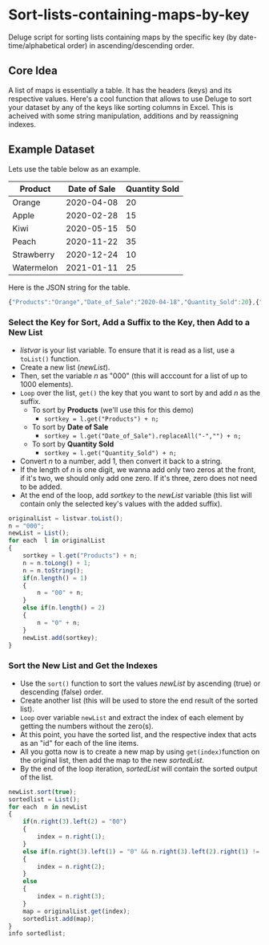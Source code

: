 # Sort-lists-containing-maps-by-key
Deluge script for sorting lists containing maps by the specific key (by date-time/alphabetical order) in ascending/descending order.

## Core Idea
A list of maps is essentially a table. It has the headers (keys) and its respective values. Here's a cool function that allows to use Deluge to sort your dataset by any of the keys like sorting columns in Excel. This is acheived with some string manipulation, additions and by reassigning indexes.

## Example Dataset
Lets use the table below as an example. 

| Product  | Date of Sale | Quantity Sold |
| ------------- | ------------- | ------------- |
| Orange | 2020-04-08  | 20 |
| Apple | 2020-02-28  | 15 |
| Kiwi | 2020-05-15  | 50 |
| Peach | 2020-11-22  | 35 |
| Strawberry | 2020-12-24  | 10 |
| Watermelon | 2021-01-11  | 25 |

Here is the JSON string for the table.
```javascript
{"Products":"Orange","Date_of_Sale":"2020-04-18","Quantity_Sold":20},{"Products":"Apple","Date_of_Sale":"2020-02-28","Quantity_Sold":15},{"Products":"Kiwi","Date_of_Sale":"2020-05-15”,”Quantity_Sold":50},{"Products":"Peach","Date_of_Sale":"2020-11-22","Quantity_Sold":35},{"Products":"Strawberry","Date_of_Sale":"2020-12-24”,”Quantity_Sold":10},{"Products":"Watermelon","Date_of_Sale":"2021-01-11","Quantity_Sold”:25}
```

### Select the Key for Sort, Add a Suffix to the Key, then Add to a New List
* *listvar* is your list variable. To ensure that it is read as a list, use a `toList()` function. 
* Create a new list (*newList*).
* Then, set the variable *n* as "000" (this will acccount for a list of up to 1000 elements).
* `Loop` over the list, `get()` the key that you want to sort by and add *n* as the suffix.
	* To sort by **Products** (we'll use this for this demo)
		* `sortkey = l.get("Products") + n;`
	* To sort by **Date of Sale**
		* `sortkey = l.get("Date_of_Sale").replaceAll("-","") + n;`
	* To sort by **Quantity Sold**
		* `sortkey = l.get("Quantity_Sold") + n;`
* Convert *n* to a number, add 1, then convert it back to a string.
* If the length of *n* is one digit, we wanna add only two zeros at the front, if it's two, we should only add one zero. If it's three, zero does not need to be added.
* At the end of the loop, add *sortkey* to the *newList* variable (this list will contain only the selected key's values with the added suffix).

```javascript
originalList = listvar.toList();
n = "000";
newList = List();
for each  l in originalList
{
	sortkey = l.get("Products") + n;
	n = n.toLong() + 1;
	n = n.toString();
	if(n.length() = 1)
	{
		n = "00" + n;
	}
	else if(n.length() = 2)
	{
		n = "0" + n;
	}
	newList.add(sortkey);
}
```

### Sort the New List and Get the Indexes
* Use the `sort()` function to sort the values *newList* by ascending (true) or descending (false) order. 
* Create another list (this will be used to store the end result of the sorted list).
* `Loop` over variable `newList` and extract the index of each element by getting the numbers without the zero(s).
* At this point, you have the sorted list, and the respective index that acts as an "id" for each of the line items.
* All you gotta now is to create a new map by using `get(index)`function on the original list, then add the map to the new *sortedList*.
* By the end of the loop iteration, *sortedList* will contain the sorted output of the list.

```javascript
newList.sort(true);
sortedlist = List();
for each  n in newList
{
	if(n.right(3).left(2) = "00")
	{
		index = n.right(1);
	}
	else if(n.right(3).left(1) = "0" && n.right(3).left(2).right(1) != "0")
	{
		index = n.right(2);
	}
	else
	{
		index = n.right(3);
	}
	map = originalList.get(index);
	sortedlist.add(map);
}
info sortedlist;
```
